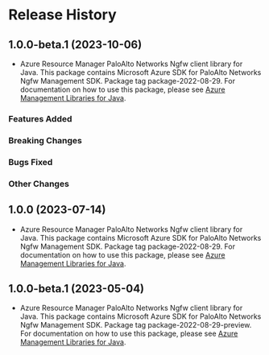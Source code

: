 # Release History

## 1.0.0-beta.1 (2023-10-06)

- Azure Resource Manager PaloAlto Networks Ngfw client library for Java. This package contains Microsoft Azure SDK for PaloAlto Networks Ngfw Management SDK.  Package tag package-2022-08-29. For documentation on how to use this package, please see [Azure Management Libraries for Java](https://aka.ms/azsdk/java/mgmt).

### Features Added

### Breaking Changes

### Bugs Fixed

### Other Changes

## 1.0.0 (2023-07-14)

- Azure Resource Manager PaloAlto Networks Ngfw client library for Java. This package contains Microsoft Azure SDK for PaloAlto Networks Ngfw Management SDK.  Package tag package-2022-08-29. For documentation on how to use this package, please see [Azure Management Libraries for Java](https://aka.ms/azsdk/java/mgmt).

## 1.0.0-beta.1 (2023-05-04)

- Azure Resource Manager PaloAlto Networks Ngfw client library for Java. This package contains Microsoft Azure SDK for PaloAlto Networks Ngfw Management SDK.  Package tag package-2022-08-29-preview. For documentation on how to use this package, please see [Azure Management Libraries for Java](https://aka.ms/azsdk/java/mgmt).
